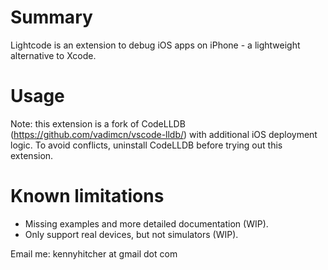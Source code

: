 # Summary

Lightcode is an extension to debug iOS apps on iPhone - a lightweight alternative to Xcode.

# Usage



Note: this extension is a fork of CodeLLDB (https://github.com/vadimcn/vscode-lldb/) with additional iOS deployment logic. To avoid conflicts, uninstall CodeLLDB before trying out this extension.

# Known limitations
- Missing examples and more detailed documentation (WIP).
- Only support real devices, but not simulators (WIP).

Email me: kennyhitcher at gmail dot com
